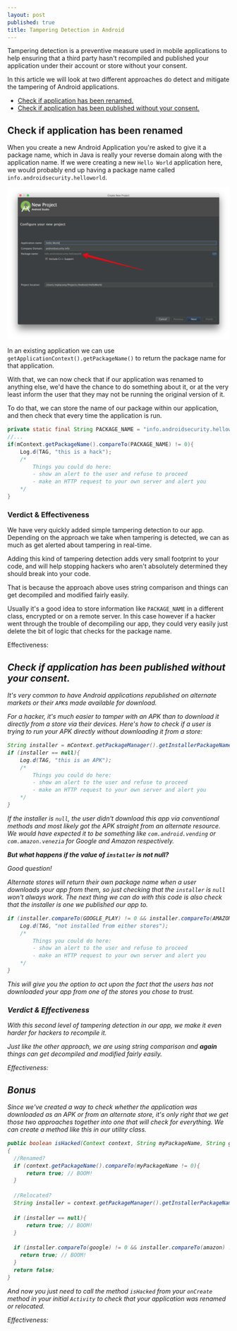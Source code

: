 ```yaml
---
layout: post
published: true
title: Tampering Detection in Android
---
```


Tampering detection is a preventive measure used in mobile applications to help ensuring that a third party hasn't recompiled and published your application under their account or store without your consent. 

In this article we will look at two different approaches do detect and mitigate the tampering of Android applications.

* [Check if application has been renamed.](#renamed)
* [Check if application has been published without your consent.](#published)

## <a name="renamed"></a>Check if application has been renamed
When you create a new Android Application you're asked to give it a package name, which in Java is really your reverse domain along with the application name. If we were creating a new `Hello World` application here, we would probably end up having a package name called `info.androidsecurity.helloworld`.

![Package Names in Android](/images/tampering-detection-in-android-01.png)

In an existing application we can use `getApplicationContext().getPackageName()` to return the package name for that application.

With that, we can now check that if our application was renamed to anything else, we'd have the chance to do something about it, or at the very least inform the user that they may not be running the original version of it.

To do that, we can store the name of our package within our application, and then check that every time the application is run.

```java
private static final String PACKAGE_NAME = "info.androidsecurity.helloworld";
//...
if(mContext.getPackageName().compareTo(PACKAGE_NAME) != 0){
    Log.d(TAG, "this is a hack");
    /*
        Things you could do here:
        - show an alert to the user and refuse to proceed
        - make an HTTP request to your own server and alert you
    */            
}
```

### Verdict & Effectiveness
We have very quickly added simple tampering detection to our app. Depending on the approach we take when tampering is detected, we can as much as get alerted about tampering in real-time.

Adding this kind of tampering detection adds very small footprint to your code, and will help stopping hackers who aren't absolutely determined they should break into your code.

That is because the approach above uses string comparison and things can get decompiled and modified fairly easily. 

Usually it's a good idea to store information like `PACKAGE_NAME` in a different class, encrypted or on a remote server. In this case however if a hacker went through the trouble of decompiling our app, they could very easily just delete the bit of logic that checks for the package name.

Effectiveness: <i class="fa fa-battery-quarter">

## <a name="published"></a>Check if application has been published without your consent.
It's very common to have Android applications republished on alternate markets or their `APK`s made available for download.

For a hacker, it's much easier to tamper with an APK than to download it directly from a store via their devices. Here's how to check if a user is trying to run your APK directly without downloading it from a store:

```java
String installer = mContext.getPackageManager().getInstallerPackageName(PACKAGE_NAME);
if (installer == null){
    Log.d(TAG, "this is an APK");
    /*
        Things you could do here:
        - show an alert to the user and refuse to proceed
        - make an HTTP request to your own server and alert you
    */
}
```

If the installer is `null`, the user didn't download this app via conventional methods and most likely got the APK straight from an alternate resource. We would have expected it to be something like `com.android.vending` or `com.amazon.venezia` for Google and Amazon respectively. 

**But what happens if the value of `installer` is not null?**

*Good question!*

Alternate stores will return their own package name when a user downloads your app from them, so just checking that the `installer` is `null` won't always work. The next thing we can do with this code is also check that the installer is one we published our app to. 

```java
if (installer.compareTo(GOOGLE_PLAY) != 0 && installer.compareTo(AMAZON_STORE) != 0){
    Log.d(TAG, "not installed from either stores");
    /*
        Things you could do here:
        - show an alert to the user and refuse to proceed
        - make an HTTP request to your own server and alert you
    */
}
```

This will give you the option to act upon the fact that the users has not downloaded your app from one of the stores you chose to trust.

### Verdict & Effectiveness
With this second level of tampering detection in our app, we make it even harder for hackers to recompile it.

Just like the other approach, we are using string comparison and **again** things can get decompiled and modified fairly easily. 

Effectiveness: <i class="fa fa-battery-quarter">

## Bonus
Since we've created a way to check whether the application was downloaded as an APK or from an alternate store, it's only right that we get those two approaches together into one that will check for everything. We can create a method like this in our utility class.

```java
public boolean isHacked(Context context, String myPackageName, String google, String amazon)
{
  //Renamed?
  if (context.getPackageName().compareTo(myPackageName != 0){
      return true; // BOOM!
  }

  //Relocated?
  String installer = context.getPackageManager().getInstallerPackageName(myPackageName);

  if (installer == null){
      return true; // BOOM!
  }

  if (installer.compareTo(google) != 0 && installer.compareTo(amazon) != 0){
    return true; // BOOM!
  }
  return false; 
}
```

And now you just need to call the method `isHacked` from your `onCreate` method in your initial `Activity` to check that your application was renamed or relocated.

Effectiveness: <i class="fa fa-battery-half">
